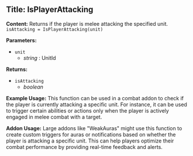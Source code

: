 ## Title: IsPlayerAttacking

**Content:**
Returns if the player is melee attacking the specified unit.
`isAttacking = IsPlayerAttacking(unit)`

**Parameters:**
- `unit`
  - *string* : UnitId

**Returns:**
- `isAttacking`
  - *boolean*

**Example Usage:**
This function can be used in a combat addon to check if the player is currently attacking a specific unit. For instance, it can be used to trigger certain abilities or actions only when the player is actively engaged in melee combat with a target.

**Addon Usage:**
Large addons like "WeakAuras" might use this function to create custom triggers for auras or notifications based on whether the player is attacking a specific unit. This can help players optimize their combat performance by providing real-time feedback and alerts.